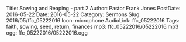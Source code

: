 Title: Sowing and Reaping - part 2
Author: Pastor Frank Jones
PostDate: 2016-05-22
Date: 2016-05-22
Category: Sermons
Slug: 2016/05/ffc_05222016
Icon: microphone
AudioLink: ffc_05222016
Tags: faith, sowing, seed, return, finances
mp3: ffc_05222016/05222016.mp3
ogg: ffc_05222016/05222016.ogg
